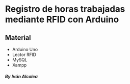 # Registro de horas trabajadas mediante RFID con Arduino

## Material

* Arduino Uno
* Lector RFID
* MySQL
* Xampp


##### By Iván Alcolea
